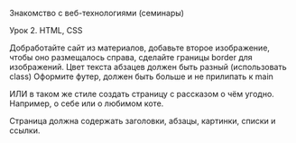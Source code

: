 Знакомство с веб-технологиями (семинары)

Урок 2. HTML, CSS

Добработайте сайт из материалов, добавьте второе изображение, чтобы оно размещалось справа, сделайте границы border для изображений.
Цвет текста абзацев должен быть разный (использовать class)
Оформите футер, должен быть больше и не прилипать к main

ИЛИ в таком же стиле создать страницу с рассказом о чём угодно. Например, о себе или о любимом коте.

Страница должна содержать заголовки, абзацы, картинки, списки и ссылки.